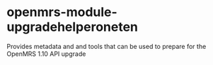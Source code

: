 openmrs-module-upgradehelperoneten
==================================

Provides metadata and and tools that can be used to prepare for the OpenMRS 1.10 API upgrade
